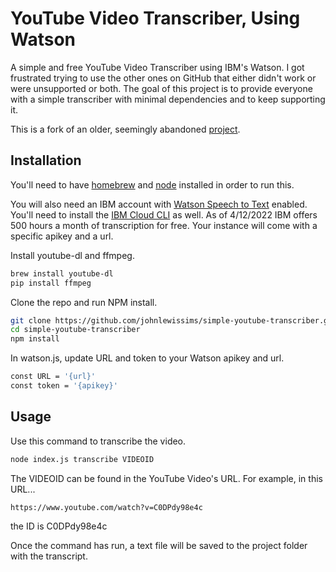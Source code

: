 # YouTube Video Transcriber, Using Watson

A simple and free YouTube Video Transcriber using IBM's Watson. I got frustrated trying to use the other ones on GitHub that either didn't work or were unsupported or both. The goal of this project is to provide everyone with a simple transcriber with minimal dependencies and to keep supporting it.

This is a fork of an older, seemingly abandoned [project](https://github.com/alexzywiak/youtube-transcriber).

## Installation

You'll need to have [homebrew](https://brew.sh/) and [node](https://nodejs.org/en/download/) installed in order to run this.

You will also need an IBM account with [Watson Speech to Text](https://www.ibm.com/cloud/watson-speech-to-text?utm_content=SRCWW) enabled. You'll need to install the [IBM Cloud CLI](https://cloud.ibm.com/docs/cli?topic=cli-getting-started#overview) as well. As of 4/12/2022 IBM offers 500 hours a month of transcription for free. Your instance will come with a specific apikey and a url.

Install youtube-dl and ffmpeg.

```bash
brew install youtube-dl
pip install ffmpeg
```
Clone the repo and run NPM install.

```bash
git clone https://github.com/johnlewissims/simple-youtube-transcriber.git
cd simple-youtube-transcriber
npm install
```

In watson.js, update URL and token to your Watson apikey and url.

```bash
const URL = '{url}'
const token = '{apikey}'
```

## Usage

Use this command to transcribe the video.

```bash
node index.js transcribe VIDEOID
```

The VIDEOID can be found in the YouTube Video's URL. For example, in this URL... 
```bash
https://www.youtube.com/watch?v=C0DPdy98e4c
```
the ID is C0DPdy98e4c

Once the command has run, a text file will be saved to the project folder with the transcript.